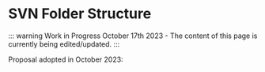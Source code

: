 # SVN Folder Structure

::: warning Work in Progress
October 17th 2023 - The content of this page is currently being edited/updated.
:::

Proposal adopted in October 2023:

